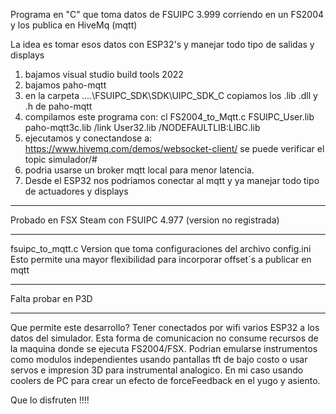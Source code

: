 Programa en "C" que toma datos de FSUIPC 3.999 corriendo en un FS2004 y los publica en HiveMq (mqtt)

La idea es tomar esos datos con ESP32's y manejar todo tipo de salidas y displays

1) bajamos visual studio build tools 2022
2) bajamos paho-mqtt
3) en la carpeta ....\FSUIPC_SDK\SDK\UIPC_SDK_C copiamos los .lib .dll y .h de paho-mqtt
4) compilamos este programa con: cl FS2004_to_Mqtt.c FSUIPC_User.lib paho-mqtt3c.lib /link User32.lib /NODEFAULTLIB:LIBC.lib
5) ejecutamos y conectandose a: https://www.hivemq.com/demos/websocket-client/ se puede verificar el topic simulador/#
6) podria usarse un broker mqtt local para menor latencia.
7) Desde el ESP32 nos podriamos conectar al mqtt y ya manejar todo tipo de actuadores y displays

******************************************************************************************************

Probado en FSX Steam con FSUIPC 4.977 (version no registrada)

******************************************************************************************************

fsuipc_to_mqtt.c  Version que toma configuraciones del archivo config.ini
Esto permite una mayor flexibilidad para incorporar offset´s a publicar en mqtt

******************************************************************************************************

Falta probar en P3D

******************************************************************************************************

Que permite este desarrollo? Tener conectados por wifi varios ESP32 a los datos del simulador.
Esta forma de comunicacion no consume recursos de la maquina donde se ejecuta FS2004/FSX.
Podrian emularse instrumentos como modulos independientes usando pantallas tft de bajo costo o
usar servos e impresion 3D para instrumental analogico. En mi caso usando coolers de PC para
crear un efecto de forceFeedback en el yugo y asiento.

Que lo disfruten !!!!
